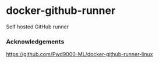# docker-github-runner
Self hosted GitHub runner

### Acknowledgements
https://github.com/Pwd9000-ML/docker-github-runner-linux
